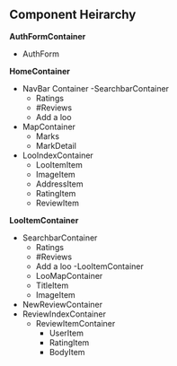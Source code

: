 ## Component Heirarchy

**AuthFormContainer**
 - AuthForm

**HomeContainer**
  - NavBar Container
    -SearchbarContainer
      - Ratings
      - #Reviews
      - Add a loo
  - MapContainer
      - Marks
      - MarkDetail
  - LooIndexContainer
      - LooItemItem
       - ImageItem
       - AddressItem
       - RatingItem
       - ReviewItem

**LooItemContainer**
  - SearchbarContainer
    - Ratings
    - #Reviews
    - Add a loo
  -LooItemContainer
    - LooMapContainer
    - TitleItem
    - ImageItem
  - NewReviewContainer
  - ReviewIndexContainer
    - ReviewItemContainer
      - UserItem
      - RatingItem
      - BodyItem
